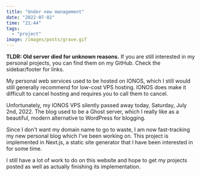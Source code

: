 ```yaml
---
title: "Under new management"
date: "2022-07-02"
time: "21:44"
tags:
  - "project"
image: /images/posts/grave.gif
---
```


**TLDR: Old server died for unknown reasons.** If you are still interested in my personal projects, you can find them on my GitHub. Check the sidebar/footer for links.

My personal web services used to be hosted on IONOS, which I still would still generally recommend for low-cost VPS hosting. IONOS does make it difficult to cancel hosting and requires you to call them to cancel.

Unfortunately, my IONOS VPS silently passed away today, Saturday, July 2nd, 2022. The blog used to be a Ghost server, which I really like as a beautiful, modern alternative to WordPress for blogging.

Since I don't want my domain name to go to waste, I am now fast-tracking my new personal blog which I've been working on. This project is implemented in Next.js, a static site generator that I have been interested in for some time.

I still have a lot of work to do on this website and hope to get my projects posted as well as actually finishing its implementation.
